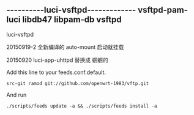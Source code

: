 ﻿


----------luci-vsftpd-------------
vsftpd-pam-luci
libdb47
libpam-db
vsftpd
-----

luci-vsftpd

20150919-2 全新编译的 auto-mount 启动就挂载

20150920 luci-app-uhttpd 替换成 蝈蝈的


Add this line to your feeds.conf.default.

    src-git ramod git://github.com/openwrt-1983/vftp.git 

And run

    ./scripts/feeds update -a && ./scripts/feeds install -a
